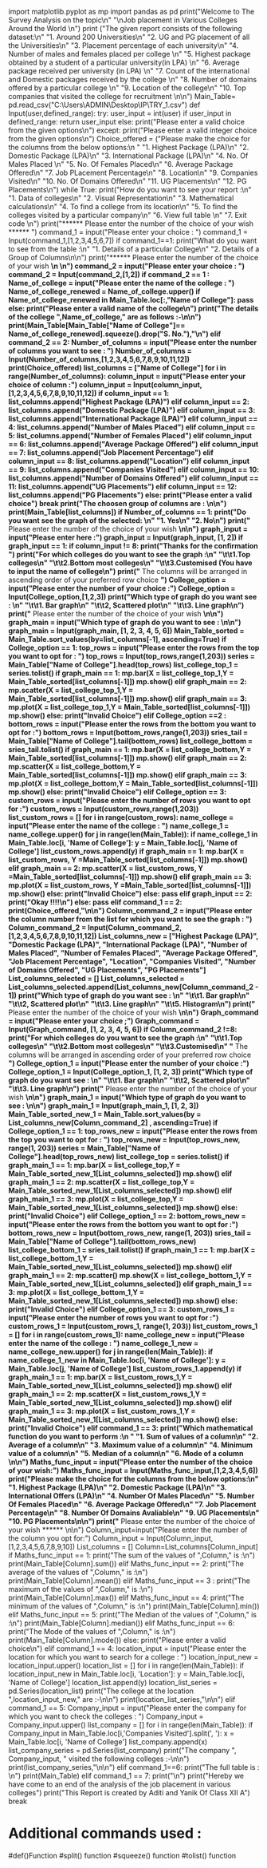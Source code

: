 import matplotlib.pyplot as mp
import pandas as pd
print("Welcome to The Survey Analysis on the topic\n"
      "\nJob placement in Various Colleges Around the World \n")
print ("The given report consists of the following dataset:\n"
       "1.  Around 200 Universities\n"
       "2.  UG and PG placement of all the Universities\n"
       "3.  Placement percentage of each university\n"
       "4.  Number of males and females placed per college \n"
       "5.  Highest package obtained by a student of a particular university(in LPA) \n"
       "6.  Average package received per university (in LPA) \n"
       "7.  Count of the international and Domestic packages received by the college \n"
       "8.  Number of domains offered by a particular college \n"
       "9.  Location of the college\n"
       "10. Top companies that visited the college for recruitment \n\n")
Main_Table= pd.read_csv("C:\\Users\ADMIN\Desktop\IP\TRY_1.csv")
def Input(user,defined_range):
    try:
        user_input = int(user)
        if user_input in defined_range:
            return user_input
        else:
            print("Please enter a valid choice from the given options\n")
    except:
        print("Please enter a valid integer choice from the given options\n")
Choice_offered = ("Please make the choice for the columns from the below options:\n "
                       "1.  Highest Package (LPA)\n"
                       "2.  Domestic Package (LPA)\n"
                       "3.  International Package (LPA)\n"
                       "4.  No. Of Males Placed \n"
                       "5.  No. Of Females Placed\n"
                       "6.  Average Package Offered\n"
                       "7.  Job PLacement Percentage\n"
                       "8.  Location\n"
                       "9.  Companies Visited\n"
                       "10. No. Of Domains Offered\n"
                       "11. UG Placements\n"
                       "12. PG Placements\n")
while True:
    print("How do you want to see your report :\n"
          "1. Data of colleges\n"
          "2. Visual Representation\n"
          "3. Mathematical calculations\n"
          "4. To find a college from its location\n"
          "5. To find the colleges visited by a particular company\n"
          "6. View full table \n"
          "7. Exit code \n")
    print("****** Please enter the number of the choice of your wish ****** ")
    command_1 = input("Please enter your choice : ")
    command_1 = Input(command_1,[1,2,3,4,5,6,7])
    if command_1==1:
        print("What do you want to see from the table :\n"
              "1. Details of a particular College\n"
              "2. Details of a Group of Columns\n\n")
        print("****** Please enter the number of the choice of your wish ******\n \n")
        command_2 = input("Please enter your choice : ")
        command_2 = Input(command_2,[1,2])
        if command_2 == 1 :
            Name_of_college = input("Please enter the name of the college : ")
            Name_of_college_renewed = Name_of_college.upper()
            if Name_of_college_renewed in Main_Table.loc[:,"Name of College"]:
                pass
            else:
                print("Please enter a valid name of the college\n")
            print("The details of the college ",Name_of_college," are as follows :-\n\n")
            print(Main_Table[Main_Table["Name of College"]== Name_of_college_renewed].squeeze().drop("S. No."),"\n")
        elif command_2 == 2:
            Number_of_columns = input("Please enter the number of columns you want to see : ")
            Number_of_columns = Input(Number_of_columns,[1,2,3,4,5,6,7,8,9,10,11,12])
            print(Choice_offered)
            list_columns = ["Name of College"]
            for i in range(Number_of_columns):
                column_input = input("Please enter your choice of column :")
                column_input = Input(column_input,[1,2,3,4,5,6,7,8,9,10,11,12])
                if column_input == 1:
                     list_columns.append("Highest Package (LPA)")
                elif column_input == 2:
                    list_columns.append("Domestic Package (LPA)")
                elif column_input == 3:
                    list_columns.append("International Package (LPA)")
                elif column_input == 4:
                    list_columns.append("Number of Males Placed")
                elif column_input == 5:
                    list_columns.append("Number of Females Placed")
                elif column_input == 6:
                    list_columns.append("Average Package Offered")
                elif column_input == 7:
                    list_columns.append("Job Placement Percentage")
                elif column_input == 8:
                    list_columns.append("Location")
                elif column_input == 9:
                    list_columns.append("Companies Visited")
                elif column_input == 10:
                    list_columns.append("Number of Domains Offered")
                elif column_input == 11:
                    list_columns.append("UG Placements")
                elif column_input == 12:
                    list_columns.append("PG Placements")
                else:
                    print("Please enter a valid choice")
                    break
            print("The choosen group of columns are : \n\n")
            print(Main_Table[list_columns])
            if Number_of_columns == 1:
                print("Do you want see the graph of the selected: \n"
                    "1. Yes\n"
                    "2. No\n")
                print("****** Please enter the number of the choice of your wish ******\n\n")
                graph_input = input("Please enter here :")
                graph_input = Input(graph_input, [1, 2])
                if graph_input == 1:
                    if column_input != 8:
                        print("Thanks for the confirmation ")
                        print("For which colleges do you want to see the graph :\n"
                              "\t\t1.Top colleges\n"
                              "\t\t2.Bottom most colleges\n"
                              "\t\t3.Customised (You have to input the name of college\n")
                        print("****** The columns will be arranged in ascending order of your preferred row choice ******")
                        College_option = input("Please enter the number of your choice :")
                        College_option = Input(College_option,[1,2,3])
                        print("Which type of graph do you want see : \n"
                              "\t\t1. Bar graph\n"
                              "\t\t2, Scattered plot\n"
                              "\t\t3. Line graph\n")
                        print("****** Please enter the number of the choice of your wish ******\n\n")
                        graph_main = input("Which type of graph do you want to see : \n\n")
                        graph_main = Input(graph_main, [1, 2, 3, 4, 5, 6])
                        Main_Table_sorted = Main_Table.sort_values(by=list_columns[-1], ascending=True)
                        if College_option == 1:
                            top_rows = input("Please enter the rows from the top you want to opt for : ")
                            top_rows = Input(top_rows,range(1,203))
                            series = Main_Table["Name of College"].head(top_rows)
                            list_college_top_1 = series.tolist()
                            if graph_main == 1:
                                mp.bar(X = list_college_top_1,Y = Main_Table_sorted[list_columns[-1]])
                                mp.show()
                            elif graph_main == 2:
                                mp.scatter(X = list_college_top_1,Y = Main_Table_sorted[list_columns[-1]])
                                mp.show()
                            elif graph_main == 3:
                                mp.plot(X = list_college_top_1,Y = Main_Table_sorted[list_columns[-1]])
                                mp.show()
                            else:
                                print("Invalid Choice")
                        elif College_option ==2 :
                            bottom_rows = input("Please enter the rows from the bottom you want to opt for :")
                            bottom_rows = Input(bottom_rows,range(1,203))
                            sries_tail = Main_Table["Name of College"].tail(bottom_rows)
                            list_college_bottom = sries_tail.tolist()
                            if graph_main == 1:
                                mp.bar(X = list_college_bottom,Y = Main_Table_sorted[list_columns[-1]])
                                mp.show()
                            elif graph_main == 2:
                                mp.scatter(X = list_college_bottom,Y = Main_Table_sorted[list_columns[-1]])
                                mp.show()
                            elif graph_main == 3:
                                mp.plot(X = list_college_bottom,Y = Main_Table_sorted[list_columns[-1]])
                                mp.show()
                            else:
                                print("Invalid Choice")
                        elif College_option == 3:
                            custom_rows = input("Please enter the number of rows you want to opt for :")
                            custom_rows = Input(custom_rows,range(1,203))
                            list_custom_rows = []
                            for i in range(custom_rows):
                                name_college = input("Please enter the name of the college : ")
                                name_college_1 = name_college.upper()
                                for j in range(len(Main_Table)):
                                    if name_college_1 in Main_Table.loc[i, 'Name of College']:
                                        y = Main_Table.loc[j, 'Name of College']
                                        list_custom_rows.append(y)
                            if graph_main == 1:
                                mp.bar(X = list_custom_rows, Y =Main_Table_sorted[list_columns[-1]])
                                mp.show()
                            elif graph_main == 2:
                                mp.scatter(X = list_custom_rows, Y =Main_Table_sorted[list_columns[-1]])
                                mp.show()
                            elif graph_main == 3:
                                mp.plot(X = list_custom_rows, Y =Main_Table_sorted[list_columns[-1]])
                                mp.show()
                            else:
                                print("Invalid Choice")
                    else:
                        pass
                elif graph_input == 2:
                    print("Okay !!!!\n")
            else:
                pass
    elif command_1 == 2:
        print(Choice_offered,"\n\n")
        Column_command_2 = input("Please enter the column number from the list for which you want to see the graph : ")
        Column_command_2 = Input(Column_command_2,[1,2,3,4,5,6,7,8,9,10,11,12])
        List_columns_new = ["Highest Package (LPA)",
                            "Domestic Package (LPA)",
                            "International Package (LPA)",
                            "Number of Males Placed",
                            "Number of Females Placed",
                            "Average Package Offered",
                            "Job Placement Percentage",
                            "Location",
                            "Companies Visited",
                            "Number of Domains Offered",
                            "UG Placements",
                            "PG Placements"]
        List_columns_selected = []
        List_columns_selected = List_columns_selected.append(List_columns_new[Column_command_2 - 1])
        print("Which type of graph do you want see : \n"
              "\t\t1. Bar graph\n"
              "\t\t2, Scattered plot\n"
              "\t\t3. Line graph\n"
              "\t\t5. Histogram\n")
        print("****** Please enter the number of the choice of your wish ******\n\n")
        Graph_command = input("Please enter your choice ;")
        Graph_command = Input(Graph_command, [1, 2, 3, 4, 5, 6])
        if Column_command_2 !=8:
            print("For which colleges do you want to see the graph :\n"
                  "\t\t1.Top colleges\n"
                  "\t\t2.Bottom most colleges\n"
                  "\t\t3.Customised\n"
                  "****** The columns will be arranged in ascending order of your preferred row choice ******")
            College_option_1 = input("Please enter the number of your choice :")
            College_option_1 = Input(College_option_1, [1, 2, 3])
            print("Which type of graph do you want see : \n"
                  "\t\t1. Bar graph\n"
                  "\t\t2, Scattered plot\n"
                  "\t\t3. Line graph\n")
            print("****** Please enter the number of the choice of your wish ******\n\n")
            graph_main_1 = input("Which type of graph do you want to see : \n\n")
            graph_main_1 = Input(graph_main_1, [1, 2, 3])
            Main_Table_sorted_new_1 = Main_Table.sort_values(by = List_columns_new[Column_command_2] , ascending=True)
            if College_option_1 == 1:
                top_rows_new = input("Please enter the rows from the top you want to opt for : ")
                top_rows_new = Input(top_rows_new, range(1, 203))
                series = Main_Table["Name of College"].head(top_rows_new)
                list_college_top = series.tolist()
                if graph_main_1 == 1:
                    mp.bar(X = list_college_top,Y = Main_Table_sorted_new_1[List_columns_selected])
                    mp.show()
                elif graph_main_1 == 2:
                    mp.scatter(X = list_college_top,Y = Main_Table_sorted_new_1[List_columns_selected])
                    mp.show()
                elif graph_main_1 == 3:
                    mp.plot(X = list_college_top,Y = Main_Table_sorted_new_1[List_columns_selected])
                    mp.show()
                else:
                    print("Invalid Choice")
            elif College_option_1 == 2:
                bottom_rows_new = input("Please enter the rows from the bottom you want to opt for :")
                bottom_rows_new = Input(bottom_rows_new, range(1, 203))
                sries_tail = Main_Table["Name of College"].tail(bottom_rows_new)
                list_college_bottom_1 = sries_tail.tolist()
                if graph_main_1 == 1:
                    mp.bar(X = list_college_bottom_1,Y = Main_Table_sorted_new_1[List_columns_selected])
                    mp.show()
                elif graph_main_1 == 2:
                    mp.scatter()
                    mp.show(X = list_college_bottom_1,Y = Main_Table_sorted_new_1[List_columns_selected])
                elif graph_main_1 == 3:
                    mp.plot(X = list_college_bottom_1,Y = Main_Table_sorted_new_1[List_columns_selected])
                    mp.show()
                else:
                    print("Invalid Choice")
            elif College_option_1 == 3:
                custom_rows_1 = input("Please enter the number of rows you want to opt for :")
                custom_rows_1 = Input(custom_rows_1, range(1, 203))
                list_custom_rows_1 = []
                for i in range(custom_rows_1):
                    name_college_new = input("Please enter the name of the college : ")
                    name_college_1_new = name_college_new.upper()
                    for j in range(len(Main_Table)):
                        if name_college_1_new in Main_Table.loc[i, 'Name of College']:
                            y = Main_Table.loc[j, 'Name of College']
                            list_custom_rows_1.append(y)
                if graph_main_1 == 1:
                    mp.bar(X = list_custom_rows_1,Y = Main_Table_sorted_new_1[List_columns_selected])
                    mp.show()
                elif graph_main_1 == 2:
                    mp.scatter(X = list_custom_rows_1,Y = Main_Table_sorted_new_1[List_columns_selected])
                    mp.show()
                elif graph_main_1 == 3:
                    mp.plot(X = list_custom_rows_1,Y = Main_Table_sorted_new_1[List_columns_selected])
                    mp.show()
                else:
                    print("Invalid Choice")
    elif command_1 == 3:
        print("Which mathematical function do you want to perform :\n "
              "1. Sum of values of a column\n"
              "2. Average of a column\n"
              "3. Maximum value of a column\n"
              "4. Minimum value of a column\n"
              "5. Median of a column\n"
              "6. Mode of a column \n\n")
        Maths_func_input = input("Please enter the number of the choice of your wish:")
        Maths_func_input = Input(Maths_func_input,[1,2,3,4,5,6])
        print("Please make the choice for the columns from the below options:\n"
                  "1.  Highest Package (LPA)\n"
                  "2.  Domestic Package (LPA)\n"
                  "3.  International Offers (LPA)\n"
                  "4.  Number Of Males Placed\n"
                  "5.  Number Of Females Placed\n"
                  "6.  Average Package Offered\n"
                  "7. Job Placement Percentage\n"
                  "8. Number Of Domains Avaliable\n"
                  "9. UG Placements\n"
                  "10. PG Placements\n\n")
        print("****** Please enter the number of the choice of your wish ****** \n\n")
        Column_input=input("Please enter the number of the column you opt for:")
        Column_input = Input(Column_input,[1,2,3,4,5,6,7,8,9,10])
        List_columns = []
        Column=List_columns[Column_input]
        if Maths_func_input == 1:
            print("The sum of the values of ",Column," is :\n")
            print(Main_Table[Column].sum())
        elif Maths_func_input == 2:
            print("The average of the values of ",Column," is :\n")
            print(Main_Table[Column].mean())
        elif Maths_func_input == 3 :
            print("The maximum of the values of ",Column," is :\n")
            print(Main_Table[Column].max())
        elif Maths_func_input == 4:
            print("The minimum of the values of ",Column," is :\n")
            print(Main_Table[Column].min())
        elif Maths_func_input == 5:
            print("The Median of the values of ",Column," is :\n")
            print(Main_Table[Column].median())
        elif Maths_func_input == 6:
            print("The Mode of the values of ",Column," is :\n")
            print(Main_Table[Column].mode())
        else:
            print("Please enter a valid choice\n")
    elif command_1 == 4:
        location_input = input("Please enter the location for which you want to search for a college : ")
        location_input_new = location_input.upper()
        location_list = []
        for i in range(len(Main_Table)):
            if location_input_new in Main_Table.loc[i, 'Location']:
                y = Main_Table.loc[i, 'Name of College']
                location_list.append(y)
        location_list_series = pd.Series(location_list)
        print("The college at the location ",location_input_new," are :-\n\n")
        print(location_list_series,"\n\n")
    elif command_1 == 5:
        Company_input = input("Please enter the company for which you want to check the colleges : ")
        Company_input = Company_input.upper()
        list_company = []
        for i in range(len(Main_Table)):
            if Company_input in Main_Table.loc[i,'Companies Visited'].split(', '):
                x = Main_Table.loc[i, 'Name of College']
                list_company.append(x)
        list_company_series = pd.Series(list_company)
        print("The company ", Company_input, " visited the following colleges :-\n\n")
        print(list_company_series,"\n\n")
    elif command_1==6:
        print("The full table is : \n")
        print(Main_Table)
    elif command_1 == 7:
        print("\n")
        print("Hereby we have come to an end of the analysis of the job placement in various colleges")
        print("This Report is created by Aditi and Yanik Of Class XII A")
        break
# Additional commands used :
#def()Function
#split() function
#squeeze() function
#tolist() function
